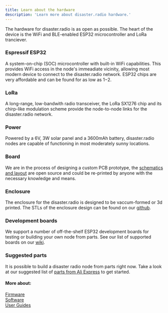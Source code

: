 ```yaml
---
title: Learn about the hardware
description: 'Learn more about disaster.radio hardware.'
---
```


The hardware for disaster.radio is as open as possible. The heart of the device is the WiFi and BLE-enabled ESP32 microcontroller and LoRa tranciever.   

### Espressif ESP32
A system-on-chip (SOC) microcontroller with built-in WiFi capabilities. This provides WiFi access in the node's immeadiate vicinity, allowing most modern device to connect to the disaster.radio network. ESP32 chips are very affordable and can be found for as low as $1-$2.

### LoRa
A long-range, low-bandwith radio transceiver, the LoRa SX1276 chip and its chirp-like modulation scheme provide the node-to-node links for the disaster.radio network.

### Power
Powered by a 6V, 3W solar panel and a 3600mAh battery, disaster.radio nodes are capable of functioning in most moderately sunny locations.

### Board
We are in the process of designing a custom PCB prototype, the [schematics and layout](https://github.com/sudomesh/disaster-radio/tree/master/hardware) are open source and could be re-printed by anyone with the necessary knowledge and means.

### Enclosure
The enclosure for the disaster.radio is designed to be vaccum-formed or 3d printed. The STLs of the enclosure design can be found on our [github](https://github.com/sudomesh/disaster-radio/tree/master/enclosure). 

### Development boards
We support a number of off-the-shelf ESP32 development boards for testing or building your own node from parts. See our list of supported boards on our [wiki](https://github.com/sudomesh/disaster-radio/wiki/Devices--&-Hardware).

### Suggested parts
It is possible to build a disaster radio node from parts right now. Take a look at our suggested list of [parts from Ali Express](https://my.aliexpress.com/wishlist/shared.htm?groupId=100000018985469&aff_platform=link-c-tool&sk=_dU9PdHD&aff_trace_key=8b2fbcd22e2949269996dc8e5605bdc6-1584214442232-08914-_dU9PdHD&terminal_id=ebf102bacb0c46edb94b12edf57a155c&aff_request_id=8b2fbcd22e2949269996dc8e5605bdc6-1584214442232-08914-_dU9PdHD) to get started.


#### More about:  
[Firmware](/learn/firmware)  
[Software](/learn/software)   
[User Guides](/learn/user-guides)  
